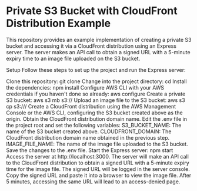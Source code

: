 
# Private S3 Bucket with CloudFront Distribution Example

This repository provides an example implementation of creating a private S3 bucket and accessing it via a CloudFront distribution using an Express server. The server makes an API call to obtain a signed URL with a 5-minute expiry time to an image file uploaded on the S3 bucket.


Setup
Follow these steps to set up the project and run the Express server:

Clone this repository: git clone <repository-url>
Change into the project directory: cd <repository-folder>
Install the dependencies: npm install
Configure AWS CLI with your AWS credentials if you haven't done so already: aws configure
Create a private S3 bucket: aws s3 mb s3://<bucket-name>
Upload an image file to the S3 bucket: aws s3 cp <local-file-path> s3://<bucket-name>/<image-file-name>
Create a CloudFront distribution using the AWS Management Console or the AWS CLI, configuring the S3 bucket created above as the origin.
Obtain the CloudFront distribution domain name.
Edit the .env file in the project root and set the following variables:
S3_BUCKET_NAME: The name of the S3 bucket created above.
CLOUDFRONT_DOMAIN: The CloudFront distribution domain name obtained in the previous step.
IMAGE_FILE_NAME: The name of the image file uploaded to the S3 bucket.
Save the changes to the .env file.
Start the Express server: npm start
Access the server at http://localhost:3000.
The server will make an API call to the CloudFront distribution to obtain a signed URL with a 5-minute expiry time for the image file.
The signed URL will be logged in the server console.
Copy the signed URL and paste it into a browser to view the image file. After 5 minutes, accessing the same URL will lead to an access-denied page.

